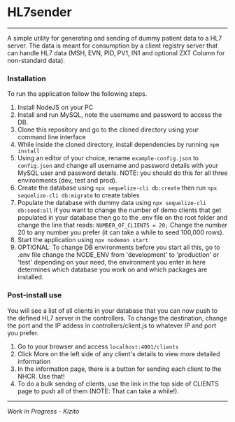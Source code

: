 # HL7sender #
__________________

A simple utility for generating and sending of dummy patient data to a HL7 server. The data is meant for consumption by a client registry server that can handle HL7 data (MSH, EVN, PID, PV1, IN1 and optional ZXT Column for non-standard data).

### Installation ###
To run the application follow the following steps.
1. Install NodeJS on your PC
2. Install and run MySQL, note the username and password to access the DB.
3. Clone this repository and go to the cloned directory using your command line interface
4. While inside the cloned directory, install dependencies by running `npm install`
5. Using an editor of your choice, rename `example-config.json` to `config.json` and change all username and password details with your MySQL user and password details. NOTE: you should do this for all three environments (dev, test and prod).
6. Create the database using `npx sequelize-cli db:create` then run `npx sequelize-cli db:migrate` to create tables
7. Populate the database with dummy data using `npx sequelize-cli db:seed:all` if you want to change the number of demo clients that get populated in your database then go to the .env file on the root folder and change the line that reads: ```NUMBER_OF_CLIENTS = 20;``` Change the number 20 to any number you prefer (it can take a while to seed 100,000 rows).
8. Start the application using `npx nodemon start`
9. OPTIONAL: To change DB environments before you start all this, go to .env file change the NODE_ENV from 'development' to 'production' or 'test' depending on your need, the environment you enter in here determines which database you work on and which packages are installed.


### Post-install use ###
You will see a list of all clients in your database that you can now push to the defined HL7 server in the controllers. To change the destination, change the port and the IP addess in controllers/client.js to whatever IP and port you prefer.
1. Go to your browser and access `localhost:4001/clients`
2. Click More on the left side of any client's details to view more detailed information
3. In the information page, there is a button for sending each client to the NHCR. Use that!
4. To do a bulk sendng of clients, use the link in the top side of CLIENTS page to push all of them (NOTE: That can take a while!).

__________________
_Work in Progress - Kizito_